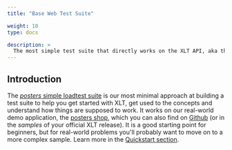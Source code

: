 ```yaml
---
title: "Base Web Test Suite"

weight: 10
type: docs

description: >
  The most simple test suite that directly works on the XLT API, aka the Basic Demo Test Suite.
---
```


## Introduction

The [_posters_ simple loadtest suite](https://github.com/Xceptance/posters-simple-loadtest-suite) is our most minimal approach at building a test suite to help you get started with XLT, get used to the concepts and understand how things are supposed to work. It works on our real-world demo application, the [posters shop](../../quick-start/20-demo-application/), which you can also find on [Github](https://github.com/Xceptance/posters-demo-store) (or in the _samples_ of your official XLT release). It is a good starting point for beginners, but for real-world problems you'll probably want to move on to a more complex sample. Learn more in the [Quickstart section](../../quick-start/30-demo-test-suite/).
